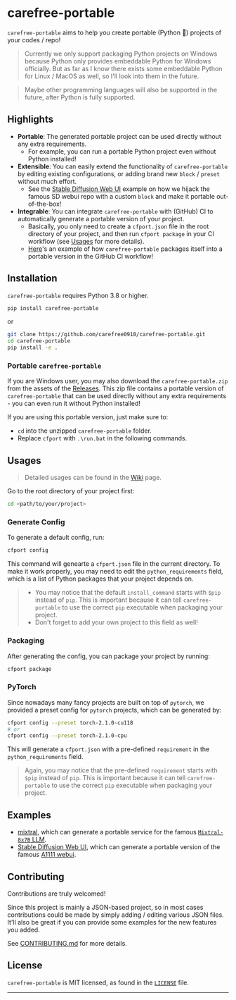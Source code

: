 # carefree-portable

`carefree-portable` aims to help you create portable (Python 🐍) projects of your codes / repo!

> Currently we only support packaging Python projects on Windows because Python only provides embeddable Python for Windows officially. But as far as I know there exists some embeddable Python for Linux / MacOS as well, so I'll look into them in the future.

> Maybe other programming languages will also be supported in the future, after Python is fully supported.


## Highlights

- **Portable**: The generated portable project can be used directly without any extra requirements.
  - For example, you can run a portable Python project even without Python installed!
- **Extensible**: You can easily extend the functionality of `carefree-portable` by editing existing configurations, or adding brand new `block` / `preset` without much effort.
  - See the [Stable Diffusion Web UI](https://github.com/carefree0910/carefree-portable/blob/main/examples/sd_webui) example on how we hijack the famous SD webui repo with a custom `block` and make it portable out-of-the-box!
- **Integrable**: You can integrate `carefree-portable` with (GitHub) CI to automatically generate a portable version of your project.
  - Basically, you only need to create a `cfport.json` file in the root directory of your project, and then run `cfport package` in your CI workflow (see [Usages](#usages) for more details).
  - [Here](https://github.com/carefree0910/carefree-portable/blob/main/.github/workflows/package.yml)'s an example of how `carefree-portable` packages itself into a portable version in the GitHub CI workflow!


## Installation

`carefree-portable` requires Python 3.8 or higher.

```bash
pip install carefree-portable
```

or

```bash
git clone https://github.com/carefree0910/carefree-portable.git
cd carefree-portable
pip install -e .
```

### Portable `carefree-portable`

If you are Windows user, you may also download the `carefree-portable.zip` from the assets of the [Releases](https://github.com/carefree0910/carefree-portable/releases). This zip file contains a portable version of `carefree-portable` that can be used directly without any extra requirements - you can even run it without Python installed!

If you are using this portable version, just make sure to:
- `cd` into the unzipped `carefree-portable` folder.
- Replace `cfport` with `.\run.bat` in the following commands.


## Usages

> Detailed usages can be found in the [Wiki](https://github.com/carefree0910/carefree-portable/wiki) page.

Go to the root directory of your project first:

```bash
cd <path/to/your/project>
```

### Generate Config

To generate a default config, run:

```bash
cfport config
```

This command will genearte a `cfport.json` file in the current directory. To make it work properly, you may need to edit the `python_requirements` field, which is a list of Python packages that your project depends on.

> - You may notice that the default `install_command` starts with `$pip` instead of `pip`. This is important because it can tell `carefree-portable` to use the correct `pip` executable when packaging your project.
> - Don't forget to add your own project to this field as well!

### Packaging

After generating the config, you can package your project by running:

```bash
cfport package
```

### PyTorch

Since nowadays many fancy projects are built on top of `pytorch`, we provided a preset config for `pytorch` projects, which can be generated by:

```bash
cfport config --preset torch-2.1.0-cu118
# or
cfport config --preset torch-2.1.0-cpu
```

This will generate a `cfport.json` with a pre-defined `requirement` in the `python_requirements` field.

> Again, you may notice that the pre-defined `requirement` starts with `$pip` instead of `pip`. This is important because it can tell `carefree-portable` to use the correct `pip` executable when packaging your project.


## Examples

- [mixtral](https://github.com/carefree0910/carefree-portable/blob/main/examples/mixtral), which can generate a portable service for the famous [`Mixtral-8x7B` LLM](https://huggingface.co/docs/transformers/model_doc/mixtral).
- [Stable Diffusion Web UI](https://github.com/carefree0910/carefree-portable/blob/main/examples/sd_webui), which can generate a portable version of the famous [A1111 webui](https://github.com/AUTOMATIC1111/stable-diffusion-webui).


## Contributing

Contributions are truly welcomed!

Since this project is mainly a JSON-based project, so in most cases contributions could be made by simply adding / editing various JSON files. It'll also be great if you can provide some examples for the new features you added.

See [CONTRIBUTING.md](https://github.com/carefree0910/carefree-portable/blob/main/CONTRIBUTING.md) for more details.


## License

`carefree-portable` is MIT licensed, as found in the [`LICENSE`](https://github.com/carefree0910/carefree-portable/blob/main/LICENSE) file.

---
